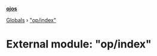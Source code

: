 **[ojos](../README.md)**

[Globals](../README.md) › ["op/index"](_op_index_.md)

# External module: "op/index"